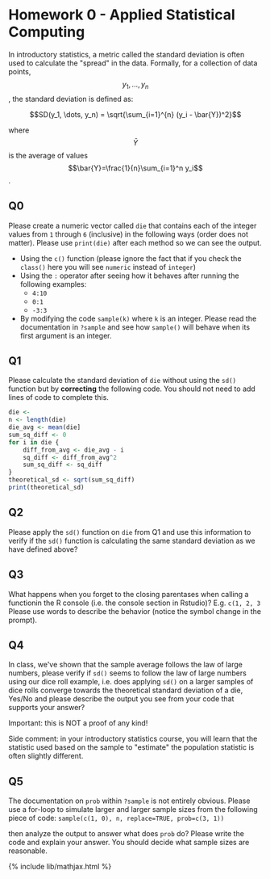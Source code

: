 # Homework 0 - Applied Statistical Computing

In introductory statistics, a metric called the standard deviation
is often used to calculate the "spread" in the data. Formally, for
a collection of data points, $$y_1, \dots, y_n$$, the standard
deviation is defined as:

$$SD(y_1, \dots, y_n) = \sqrt{\sum_{i=1}^{n} (y_i - \bar{Y})^2}$$

where $$\bar{Y}$$ is the average of values $$\bar{Y}=\frac{1}{n}\sum_{i=1}^n y_i$$.

## Q0
Please create a numeric vector called `die` that contains each of the integer values from `1` through `6` (inclusive) in the following ways (order does not matter). Please use `print(die)` after each method so we can see the output.
- Using the `c()` function (please ignore the fact that if you check the `class()` here you will see `numeric` instead of `integer`)
- Using the `:` operator after seeing how it behaves after running the following examples:
  - `4:10`
  - `0:1`
  - `-3:3`
- By modifying the code `sample(k)` where `k` is an integer. Please read the documentation in `?sample` and see how `sample()` will behave when its first argument is an integer.

## Q1
Please calculate the standard deviation of `die` without using the `sd()` function but by **correcting** the following code. You should not need to add lines of code to complete this.

```r
die <- 
n <- length(die)
die_avg <- mean(die]
sum_sq_diff <- 0
for i in die {
    diff_from_avg <- die_avg - i
    sq_diff <- diff_from_avg^2
    sum_sq_diff <- sq_diff
}
theoretical_sd <- sqrt(sum_sq_diff)
print(theoretical_sd)
```

## Q2
Please apply the `sd()` function on `die` from Q1 and use this information to verify if the `sd()` function is calculating the same standard deviation as we have defined above?

## Q3
What happens when you forget to the closing parentases when calling a functionin the R console (i.e. the console section in Rstudio)? E.g. `c(1, 2, 3`
Please use words to describe the behavior (notice the symbol change in the prompt).

## Q4
In class, we've shown that the sample average follows the law of large numbers, please verify if `sd()` seems to follow the law of large numbers using our
dice roll example, i.e. does applying `sd()` on a larger samples of dice rolls converge towards the theoretical standard deviation of a die, Yes/No and please describe the output you see from your code that supports your answer?

Important: this is NOT a proof of any kind!

Side comment: in your introductory statistics course, you will learn that the statistic used based on the sample to "estimate" the population statistic is often slightly different.

## Q5
The documentation on `prob` within `?sample` is not entirely obvious. Please use a for-loop to simulate larger and larger sample sizes from the following piece of code:
`sample(c(1, 0), n, replace=TRUE, prob=c(3, 1))`

then analyze the output to answer what does `prob` do? Please write the code and explain your answer. You should decide what sample sizes are reasonable.

{% include lib/mathjax.html %}
